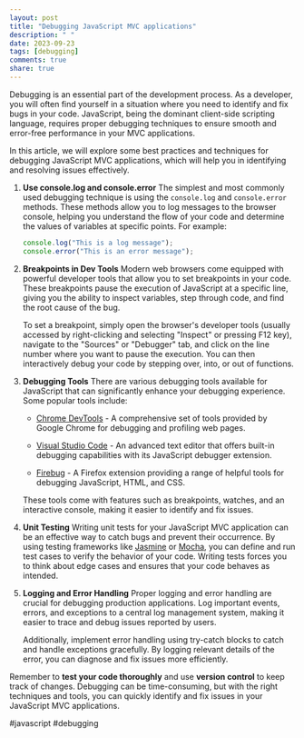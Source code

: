 ```yaml
---
layout: post
title: "Debugging JavaScript MVC applications"
description: " "
date: 2023-09-23
tags: [debugging]
comments: true
share: true
---
```


Debugging is an essential part of the development process. As a developer, you will often find yourself in a situation where you need to identify and fix bugs in your code. JavaScript, being the dominant client-side scripting language, requires proper debugging techniques to ensure smooth and error-free performance in your MVC applications.

In this article, we will explore some best practices and techniques for debugging JavaScript MVC applications, which will help you in identifying and resolving issues effectively.

1. **Use console.log and console.error**
   The simplest and most commonly used debugging technique is using the `console.log` and `console.error` methods. These methods allow you to log messages to the browser console, helping you understand the flow of your code and determine the values of variables at specific points. For example:

   ```javascript
   console.log("This is a log message");
   console.error("This is an error message");
   ```

2. **Breakpoints in Dev Tools**
   Modern web browsers come equipped with powerful developer tools that allow you to set breakpoints in your code. These breakpoints pause the execution of JavaScript at a specific line, giving you the ability to inspect variables, step through code, and find the root cause of the bug.

   To set a breakpoint, simply open the browser's developer tools (usually accessed by right-clicking and selecting "Inspect" or pressing F12 key), navigate to the "Sources" or "Debugger" tab, and click on the line number where you want to pause the execution. You can then interactively debug your code by stepping over, into, or out of functions.

3. **Debugging Tools**
   There are various debugging tools available for JavaScript that can significantly enhance your debugging experience. Some popular tools include:

   - [Chrome DevTools](https://developers.google.com/web/tools/chrome-devtools) - A comprehensive set of tools provided by Google Chrome for debugging and profiling web pages.

   - [Visual Studio Code](https://code.visualstudio.com/) - An advanced text editor that offers built-in debugging capabilities with its JavaScript debugger extension.

   - [Firebug](https://getfirebug.com/) - A Firefox extension providing a range of helpful tools for debugging JavaScript, HTML, and CSS.

   These tools come with features such as breakpoints, watches, and an interactive console, making it easier to identify and fix issues.

4. **Unit Testing**
   Writing unit tests for your JavaScript MVC application can be an effective way to catch bugs and prevent their occurrence. By using testing frameworks like [Jasmine](https://jasmine.github.io/) or [Mocha](https://mochajs.org/), you can define and run test cases to verify the behavior of your code. Writing tests forces you to think about edge cases and ensures that your code behaves as intended.

5. **Logging and Error Handling**
   Proper logging and error handling are crucial for debugging production applications. Log important events, errors, and exceptions to a central log management system, making it easier to trace and debug issues reported by users.

   Additionally, implement error handling using try-catch blocks to catch and handle exceptions gracefully. By logging relevant details of the error, you can diagnose and fix issues more efficiently.

Remember to **test your code thoroughly** and use **version control** to keep track of changes. Debugging can be time-consuming, but with the right techniques and tools, you can quickly identify and fix issues in your JavaScript MVC applications.

#javascript #debugging